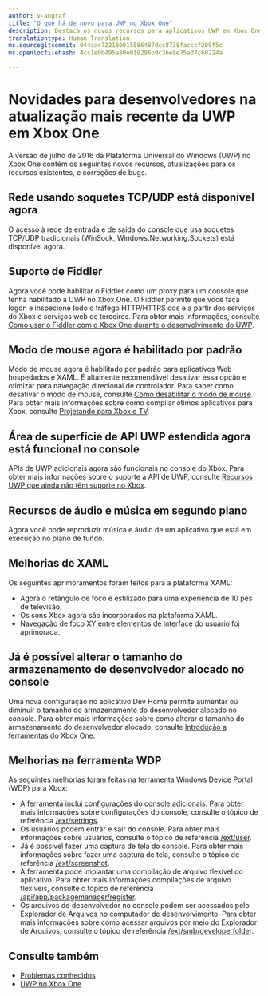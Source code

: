 ```yaml
---
author: v-angraf
title: "O que há de novo para UWP no Xbox One"
description: Destaca os novos recursos para aplicativos UWP em Xbox One.
translationtype: Human Translation
ms.sourcegitcommit: 044aac722180015586487dcc8738facccf209f5c
ms.openlocfilehash: 4cc1e0b495a80e019296b9c3be9e75a37c60224a

---
```


# Novidades para desenvolvedores na atualização mais recente da UWP em Xbox One

A versão de julho de 2016 da Plataforma Universal do Windows (UWP) no Xbox One contém os seguintes novos recursos, atualizações para os recursos existentes, e correções de bugs.

## Rede usando soquetes TCP/UDP está disponível agora  
O acesso à rede de entrada e de saída do console que usa soquetes TCP/UDP tradicionais (WinSock, Windows.Networking.Sockets) está disponível agora.

## Suporte de Fiddler
Agora você pode habilitar o Fiddler como um proxy para um console que tenha habilitado a UWP no Xbox One. O Fiddler permite que você faça logon e inspecione todo o tráfego HTTP/HTTPS dos e a partir dos serviços do Xbox e serviços web de terceiros. Para obter mais informações, consulte [Como usar o Fiddler com o Xbox One durante o desenvolvimento do UWP](uwp-fiddler.md).

## Modo de mouse agora é habilitado por padrão
Modo de mouse agora é habilitado por padrão para aplicativos Web hospedados e XAML.
É altamente recomendável desativar essa opção e otimizar para navegação direcional de controlador.
Para saber como desativar o modo de mouse, consulte [Como desabilitar o modo de mouse](how-to-disable-mouse-mode.md).
Para obter mais informações sobre como compilar ótimos aplicativos para Xbox, consulte [Projetando para Xbox e TV](../input-and-devices/designing-for-tv.md#mouse-mode).

## Área de superfície de API UWP estendida agora está funcional no console
APIs de UWP adicionais agora são funcionais no console do Xbox. Para obter mais informações sobre o suporte a API de UWP, consulte [Recursos UWP que ainda não têm suporte no Xbox](http://go.microsoft.com/fwlink/p/?LinkID=760755). 

## Recursos de áudio e música em segundo plano
Agora você pode reproduzir música e áudio de um aplicativo que está em execução no plano de fundo.

## Melhorias de XAML
Os seguintes aprimoramentos foram feitos para a plataforma XAML:
-   Agora o retângulo de foco é estilizado para uma experiência de 10 pés de televisão.
-   Os sons Xbox agora são incorporados na plataforma XAML.
-   Navegação de foco XY entre elementos de interface do usuário foi aprimorada. 

## Já é possível alterar o tamanho do armazenamento de desenvolvedor alocado no console
Uma nova configuração no aplicativo Dev Home permite aumentar ou diminuir o tamanho do armazenamento do desenvolvedor alocado no console. Para obter mais informações sobre como alterar o tamanho do armazenamento do desenvolvedor alocado, consulte [Introdução a ferramentas do Xbox One](introduction-to-xbox-tools.md).

## Melhorias na ferramenta WDP
As seguintes melhorias foram feitas na ferramenta Windows Device Portal (WDP) para Xbox:
 - A ferramenta inclui configurações do console adicionais. Para obter mais informações sobre configurações do console, consulte o tópico de referência [/ext/settings](wdp-xboxsettings-api.md). 
 - Os usuários podem entrar e sair do console. Para obter mais informações sobre usuários, consulte o tópico de referência [/ext/user](wdp-user-management.md).
 - Já é possível fazer uma captura de tela do console. Para obter mais informações sobre fazer uma captura de tela, consulte o tópico de referência [/ext/screenshot](wdp-media-capture-api.md).
 - A ferramenta pode implantar uma compilação de arquivo flexível do aplicativo. Para obter mais informações compilações de arquivo flexíveis, consulte o tópico de referência [/api/app/packagemanager/register](wdp-loose-folder-register-api.md).
 - Os arquivos de desenvolvedor no console podem ser acessados pelo Explorador de Arquivos no computador de desenvolvimento. Para obter mais informações sobre como acessar arquivos por meio do Explorador de Arquivos, consulte o tópico de referência [/ext/smb/developerfolder](wdp-smb-api.md).

## Consulte também
- [Problemas conhecidos](known-issues.md)
- [UWP no Xbox One](index.md)



<!--HONumber=Aug16_HO3-->


